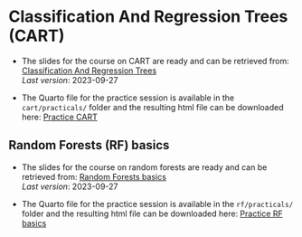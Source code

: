 # Classification And Regression Trees (CART)

- The slides for the course on CART are ready and can be retrieved from:
[Classification And Regression Trees](https://plmbox.math.cnrs.fr/f/4edd086b458a45488f0d/?dl=1) 
\
*Last version*: 2023-09-27

- The Quarto file for the practice session is available in the `cart/practicals/` folder and the resulting html file can be downloaded here:
[Practice CART](https://plmbox.math.cnrs.fr/f/813366a780084ec49de9/?dl=1)

## Random Forests (RF) basics

- The slides for the course on random forests are ready and can be retrieved from:
[Random Forests basics](https://plmbox.math.cnrs.fr/f/3cb212e57232462dab38/?dl=1) 
\
*Last version*: 2023-09-27

- The Quarto file for the practice session is available in the `rf/practicals/` folder and the resulting html file can be downloaded here:
[Practice RF basics](https://plmbox.math.cnrs.fr/f/e5c04209b29740d3b3fe/?dl=1)
